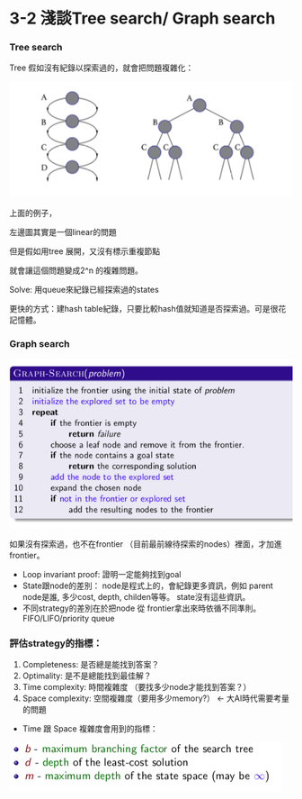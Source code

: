 # 3-2 淺談Tree search/ Graph search

### Tree search

Tree 假如沒有紀錄以探索過的，就會把問題複雜化：

![img/3-2-1](img/3-2-1.png)

上面的例子，

左邊圖其實是一個linear的問題

但是假如用tree 展開，又沒有標示重複節點

就會讓這個問題變成2^n 的複雜問題。

Solve: 用queue來紀錄已經探索過的states

更快的方式：建hash table紀錄，只要比較hash值就知道是否探索過。可是很花記憶體。

### Graph search

![img/3-2-2](img/3-2-2.png)

如果沒有探索過，也不在frontier （目前最前線待探索的nodes）裡面，才加進frontier。

- Loop invariant proof: 證明一定能夠找到goal
- State跟node的差別： node是程式上的，會紀錄更多資訊，例如 parent node是誰, 多少cost, depth, childen等等。 state沒有這些資訊。
- 不同strategy的差別在於把node 從 frontier拿出來時依循不同準則。 FIFO/LIFO/priority queue

### 評估strategy的指標：

1. Completeness: 是否總是能找到答案？
2. Optimality: 是不是總能找到最佳解？
3. Time complexity: 時間複雜度 （要找多少node才能找到答案？）
4. Space complexity: 空間複雜度（要用多少memory?） <- 大AI時代需要考量的問題
- Time 跟 Space 複雜度會用到的指標：

![img/3-2-3](img/3-2-3.png)